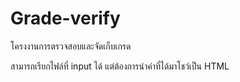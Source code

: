 # Grade-verify
โครงงานการตรวจสอบและจัดเก็บเกรด




สามารถเรียกไฟล์ที่ input ได้ แต่ต้องการนำค่าที่ได้มาโชว์เป็น HTML 
